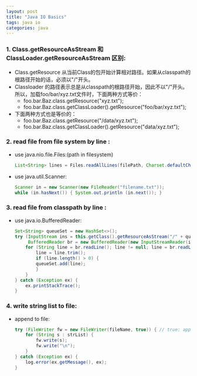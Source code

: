 ```yaml
---
layout: post
title: "Java IO Basics"
tags: java io
categories: java
---
```


### 1. Class.getResourceAsStream 和 ClassLoader.getResourceAsStream 区别:  
* Class.getResource 从当前Class的包开始计算相对路径。如果从classpath的根路径开始的话，必须以"/"开头。  
* Classloader 的路径表示总是从classpath的根路径开始，因此不以"/"开头。  
所以，加载foo/bar/xyz.txt文件时，下面两种方式等价：  
    - foo.bar.Baz.class.getResource("xyz.txt");  
    - foo.bar.Baz.class.getClassLoader().getResource("foo/bar/xyz.txt");  
* 下面两种方式也是等价的：  
    - foo.bar.Baz.class.getResource("/data/xyz.txt");  
    - foo.bar.Baz.class.getClassLoader().getResource("data/xyz.txt");  

### 2. read file from file system by line :  
* use java.nio.file.Files:(path in filesystem)  

    ~~~ java
    List<String> lines = Files.readAllLines(filePath, Charset.defaultCharset());  
    ~~~

* use java.util.Scanner:  

    ~~~ java
    Scanner in = new Scanner(new FileReader("filename.txt"));  
    while (in.hasNext()) { System.out.println (in.next()); }  
    ~~~

### 3. read file from classpath by line :  
* use java.io.BufferedReader:  

    ~~~java
    Set<String> queueSet = new HashSet<>();  
    try (InputStream ins = this.getClass().getResourceAsStream("/" + queuesFileInClassPath);
         BufferedReader br = new BufferedReader(new InputStreamReader(ins))) {  
        for (String line = br.readLine(); line != null; line = br.readLine()) {  
            line = line.trim();  
            if (line.length() > 0) {  
            queueSet.add(line);  
            }  
        }  
    } catch (Exception ex) {  
        ex.printStackTrace();  
    }  
    ~~~

### 4. write string list to file:  
* append to file:  
    ~~~java
    try (FileWriter fw = new FileWriter(fileName, true)) { // true: append mode
        for (String s : strList) {
            fw.write(s);
            fw.write("\n");
        }
    } catch (Exception ex) {
        log.error(ex.getMessage(), ex);
    }
    ~~~
